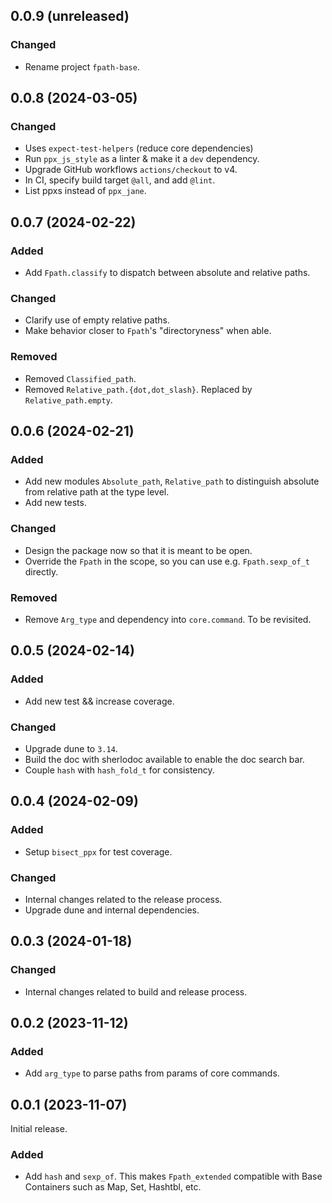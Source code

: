 ## 0.0.9 (unreleased)

### Changed

- Rename project `fpath-base`.

## 0.0.8 (2024-03-05)

### Changed

- Uses `expect-test-helpers` (reduce core dependencies)
- Run `ppx_js_style` as a linter & make it a `dev` dependency.
- Upgrade GitHub workflows `actions/checkout` to v4.
- In CI, specify build target `@all`, and add `@lint`.
- List ppxs instead of `ppx_jane`.

## 0.0.7 (2024-02-22)

### Added

- Add `Fpath.classify` to dispatch between absolute and relative paths.

### Changed

- Clarify use of empty relative paths.
- Make behavior closer to `Fpath`'s "directoryness" when able.

### Removed

- Removed `Classified_path`.
- Removed `Relative_path.{dot,dot_slash}`. Replaced by `Relative_path.empty`.

## 0.0.6 (2024-02-21)

### Added

- Add new modules `Absolute_path`, `Relative_path` to distinguish absolute
  from relative path at the type level.
- Add new tests.

### Changed

- Design the package now so that it is meant to be open.
- Override the `Fpath` in the scope, so you can use e.g. `Fpath.sexp_of_t` directly.

### Removed

- Remove `Arg_type` and dependency into `core.command`. To be revisited.

## 0.0.5 (2024-02-14)

### Added

- Add new test && increase coverage.

### Changed

- Upgrade dune to `3.14`.
- Build the doc with sherlodoc available to enable the doc search bar.
- Couple `hash` with `hash_fold_t` for consistency.

## 0.0.4 (2024-02-09)

### Added

- Setup `bisect_ppx` for test coverage.

### Changed

- Internal changes related to the release process.
- Upgrade dune and internal dependencies.

## 0.0.3 (2024-01-18)

### Changed

- Internal changes related to build and release process.

## 0.0.2 (2023-11-12)

### Added

- Add `arg_type` to parse paths from params of core commands.

## 0.0.1 (2023-11-07)

Initial release.

### Added

- Add `hash` and `sexp_of`. This makes `Fpath_extended` compatible with Base
  Containers such as Map, Set, Hashtbl, etc.
